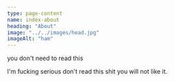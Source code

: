 ```yaml
---
type: page-content
name: index-about
heading: "About"
image: "../../images/head.jpg"
imageAlt: "ham"
---
```


you don't need to read this

I'm fucking serious don't read this shit you will not like it.
